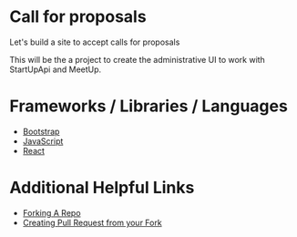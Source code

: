 # Call for proposals

Let's build a site to accept calls for proposals

This will be the a project to create the administrative UI to work with StartUpApi and MeetUp. 


# Frameworks / Libraries / Languages
  * [Bootstrap](http://getbootstrap.com)
  * [JavaScript](https://developer.mozilla.org/en-US/docs/Web/JavaScript)
  * [React](https://facebook.github.io/react/)

# Additional Helpful Links 

  * [Forking A Repo](https://help.github.com/articles/fork-a-repo/)
  * [Creating Pull Request from your Fork](https://help.github.com/articles/creating-a-pull-request-from-a-fork/) 
 
